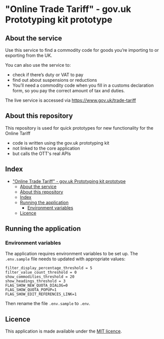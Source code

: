 # "Online Trade Tariff" - gov.uk Prototyping kit prototype

## About the service

Use this service to find a commodity code for goods you’re importing to or exporting from the UK.

You can also use the service to:

- check if there’s duty or VAT to pay
- find out about suspensions or reductions
- You’ll need a commodity code when you fill in a customs declaration form, so you pay the correct amount of tax and duties.

The live service is accessed via https://www.gov.uk/trade-tariff

## About this repository

This repository is used for quick prototypes for new functionality for the Online Tariff

- code is written using the gov.uk prototyping kit
- not linked to the core application
- but calls the OTT's real APIs

## Index

- ["Online Trade Tariff" - gov.uk Prototyping kit prototype](#online-trade-tariff---govuk-prototyping-kit-prototype)
  - [About the service](#about-the-service)
  - [About this repository](#about-this-repository)
  - [Index](#index)
  - [Running the application](#running-the-application)
    - [Environment variables](#environment-variables)
  - [Licence](#licence)

## Running the application

### Environment variables

The application requires environment variables to be set up. The `.env.sample` file needs to updated with appropriate values:

```
filter_display_percentage_threshold = 5
filter_value_count_threshold = 0
show_commodities_threshold = 20
show_headings_threshold = 3
FLAG_SHOW_NEW_QUOTA_DIALOG=0
FLAG_SHOW_QUOTA_POPUP=1
FLAG_SHOW_EDIT_REFERENCES_LINK=1
```

Then rename the file `.env.sample` to `.env`.

## Licence

This application is made available under the [MIT licence](/LICENSE.txt).
